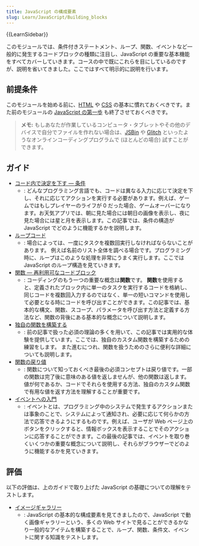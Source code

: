 ```yaml
---
title: JavaScript の構成要素
slug: Learn/JavaScript/Building_blocks
---
```

{{LearnSidebar}}

このモジュールでは、条件付きステートメント、ループ、関数、イベントなど一般的に発生するコードブロックの種類に注目し、JavaScript の重要な基本機能をすべてカバーしていきます。コースの中で既にこれらを目にしているのですが、説明を省いてきました。ここではすべて明示的に説明を行います。

## 前提条件

このモジュールを始める前に、[HTML](/ja/docs/Learn/HTML/Introduction_to_HTML) や [CSS](/ja/docs/Learn/CSS/Introduction_to_CSS) の基本に慣れておくべきです。また前のモジュールの [JavaScript の第一歩](/ja/docs/Learn/JavaScript/First_steps) も終了させておくべきです。

> **メモ:** もしあなたが作業しているコンピュータ・タブレットやその他のデバイスで自分でファイルを作れない場合は、[JSBin](https://jsbin.com/) や [Glitch](https://glitch.com/) といったようなオンラインコーディングプログラムで (ほとんどの場合) 試すことができます。

## ガイド

- [コード内で決定を下す — 条件](/ja/docs/Learn/JavaScript/Building_blocks/conditionals)
  - : どんなプログラミング言語でも、コードは異なる入力に応じて決定を下し、それに応じてアクションを実行する必要があります。例えば、ゲームではもしプレイヤーのライフが 0 だった場合、ゲームオーバーになります。お天気アプリでは、朝に見た場合には朝日の画像を表示し、夜に見た場合には星と月を表示します。この記事では、条件の構造が JavaScript でどのように機能するかを説明します。
- [ループコード](/ja/docs/Learn/JavaScript/Building_blocks/Looping_code)
  - : 場合によっては、一度にタスクを複数回実行しなければならないことがあります。 例えば名前のリスト全体を調べる場合です。プログラミング時に、ループはこのような処理を非常にうまく実行します。ここでは JavaScript のループ構造を見ていきます。
- [関数 — 再利用可なコードブロック](/ja/docs/Learn/JavaScript/Building_blocks/Functions)
  - : コーディングのもう一つの重要な概念は**関数**です。 **関数**を使用すると、定義されたブロック内に単一のタスクを実行するコードを格納し、同じコードを複数回入力するのではなく、単一の短いコマンドを使用して必要となる時にコードを呼び出すことができます。この記事では、基本的な構文、関数、スコープ、パラメータを呼び出す方法と定義する方法など、関数の背後にある基本的な概念について説明します。
- [独自の関数を構築する](/ja/docs/Learn/JavaScript/Building_blocks/Build_your_own_function)
  - : 前の記事で扱った必須の理論の多くを用いて、この記事では実用的な体験を提供しています。ここでは、独自のカスタム関数を構築するための練習をします。 また進むにつれ、関数を扱うためのさらに便利な詳細についても説明します。
- [関数の戻り値](/ja/docs/Learn/JavaScript/Building_blocks/Return_values)
  - : 関数について知っておくべき最後の必須コンセプトは戻り値です。一部の関数は完了後に意味のある値を返しませんが、他の関数は返します。値が何であるか、コードでそれらを使用する方法、独自のカスタム関数で有用な値を返す方法を理解することが重要です。
- [イベントへの入門](/ja/docs/Learn/JavaScript/Building_blocks/Events)
  - : イベントとは、プログラミング中のシステムで発生するアクションまたは事象のことで、システムによって通知され、必要に応じて何らかの方法で応答できるようにするものです。例えば、ユーザが Web ページ上のボタンをクリックすると、情報ボックスを表示することでそのアクションに応答することができます。この最後の記事では、イベントを取り巻くいくつかの重要な概念について説明し、それらがブラウザーでどのように機能するかを見ていきます。

## 評価

以下の評価は、上のガイドで取り上げた JavaScript の基礎についての理解をテストします。

- [イメージギャラリー](/ja/docs/Learn/JavaScript/Building_blocks/Image_gallery)
  - : JavaScript の基本的な構成要素を見てきましたので、JavaScript で動く画像ギャラリーという、多くの Web サイトで見ることができるかなり一般的なアイテムを構築することで、ループ、関数、条件文、イベントに関する知識をテストします。
